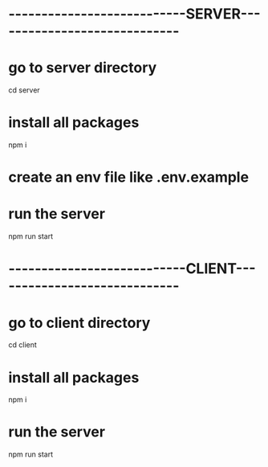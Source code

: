 # ---------------------------SERVER-----------------------------

# go to server directory

cd server

# install all packages

npm i

# create an env file like .env.example

# run the server

npm run start

# ---------------------------CLIENT-----------------------------

# go to client directory

cd client

# install all packages

npm i

# run the server

npm run start
